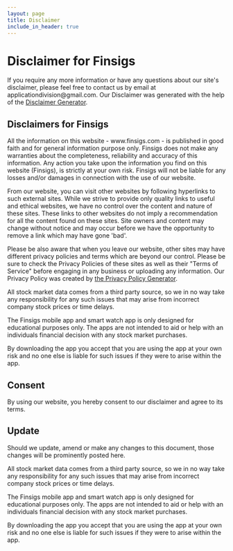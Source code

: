 ```yaml
---
layout: page
title: Disclaimer
include_in_header: true
---
```


<h1>Disclaimer for Finsigs</h1>

<p>If you require any more information or have any questions about our site's disclaimer, please feel free to contact us by email at applicationdivision@gmail.com. Our Disclaimer was generated with the help of the <a href="https://www.disclaimergenerator.net/">Disclaimer Generator</a>.</p>

<h2>Disclaimers for Finsigs</h2>

<p>All the information on this website - www.finsigs.com - is published in good faith and for general information purpose only. Finsigs does not make any warranties about the completeness, reliability and accuracy of this information. Any action you take upon the information you find on this website (Finsigs), is strictly at your own risk. Finsigs will not be liable for any losses and/or damages in connection with the use of our website.</p>

<p>From our website, you can visit other websites by following hyperlinks to such external sites. While we strive to provide only quality links to useful and ethical websites, we have no control over the content and nature of these sites. These links to other websites do not imply a recommendation for all the content found on these sites. Site owners and content may change without notice and may occur before we have the opportunity to remove a link which may have gone 'bad'.</p>

<p>Please be also aware that when you leave our website, other sites may have different privacy policies and terms which are beyond our control. Please be sure to check the Privacy Policies of these sites as well as their "Terms of Service" before engaging in any business or uploading any information. Our Privacy Policy was created by <a href="https://www.generateprivacypolicy.com/">the Privacy Policy Generator</a>.</p>

<p>All stock market data comes from a third party source, so we in no way take any responsibility for any such issues that may arise from incorrect company stock prices or time delays.</p>


<p>The Finsigs mobile app and smart watch app is only designed for educational purposes only. The apps are not intended to aid or help with an individuals financial decision with any stock market purchases.</p>


<p>By downloading the app you accept that you are using the app at your own risk and no one else is liable for such issues if they were to arise within the app.  </p>

<h2>Consent</h2>

<p>By using our website, you hereby consent to our disclaimer and agree to its terms.</p>

<h2>Update</h2>

<p>Should we update, amend or make any changes to this document, those changes will be prominently posted here.</p>

<p>All stock market data comes from a third party source, so we in no way take any responsibility for any such issues that may arise from incorrect company stock prices or time delays.</p>


<p>The Finsigs mobile app and smart watch app is only designed for educational purposes only. The apps are not intended to aid or help with an individuals financial decision with any stock market purchases.</p>


<p>By downloading the app you accept that you are using the app at your own risk and no one else is liable for such issues if they were to arise within the app.  </p>
